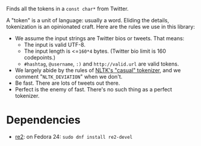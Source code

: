 Finds all the tokens in a `const char*` from Twitter.

A "token" is a unit of language: usually a word. Eliding the details,
tokenization is an opinionated craft. Here are the rules we use in this
library:

* We assume the input strings are Twitter bios or tweets. That means:
  * The input is valid UTF-8.
  * The input length is <=`160*4` bytes. (Twitter bio limit is 160 codepoints.)
  * `#hashtag`, `@username`, `:)` and `http://valid.url` are valid tokens.
* We largely abide by the rules of [NLTK's "casual" tokenizer](https://github.com/nltk/nltk/blob/07bcb7ed51260f5da07be841aebf23235b6af96e/nltk/tokenize/casual.py), and we comment "`NLTK_DEVIATION`" when we don't.
* Be fast. There are lots of tweets out there.
* Perfect is the enemy of fast. There's no such thing as a perfect tokenizer.

# Dependencies

* [re2](https://github.com/google/re2): on Fedora 24: `sudo dnf install re2-devel`
